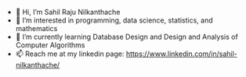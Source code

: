 - 👋 Hi, I’m Sahil Raju Nilkanthache
- 👀 I’m interested in programming, data science, statistics, and mathematics
- 🌱 I’m currently learning Database Design and Design and Analysis of Computer Algorithms
- 📫 Reach me at my linkedin page: https://www.linkedin.com/in/sahil-nilkanthache/

<!---
LamarTheQB/LamarTheQB is a ✨ special ✨ repository because its `README.md` (this file) appears on your GitHub profile.
You can click the Preview link to take a look at your changes.
--->
